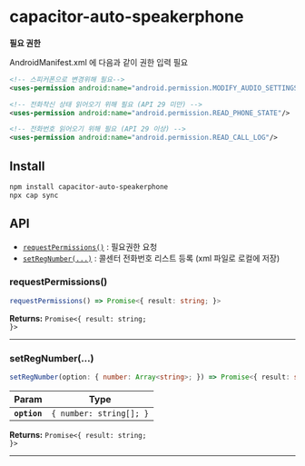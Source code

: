 # capacitor-auto-speakerphone

**필요 권한**

AndroidManifest.xml 에 다음과 같이 권한 입력 필요
```xml
<!-- 스피커폰으로 변경위해 필요-->
<uses-permission android:name="android.permission.MODIFY_AUDIO_SETTINGS" />

<!-- 전화착신 상태 읽어오기 위해 필요 (API 29 미만) -->
<uses-permission android:name="android.permission.READ_PHONE_STATE"/>

<!-- 전화번호 읽어오기 위해 필요 (API 29 이상) -->
<uses-permission android:name="android.permission.READ_CALL_LOG"/> 

```

## Install

```bash
npm install capacitor-auto-speakerphone
npx cap sync
```

## API

<docgen-index>

* [`requestPermissions()`](#requestpermissions) : 필요권한 요청
* [`setRegNumber(...)`](#setregnumber) : 콜센터 전화번호 리스트 등록 (xml 파일로 로컬에 저장)

</docgen-index>

<docgen-api>
<!--Update the source file JSDoc comments and rerun docgen to update the docs below-->

### requestPermissions()

```typescript
requestPermissions() => Promise<{ result: string; }>
```

**Returns:** <code>Promise&lt;{ result: string; }&gt;</code>

--------------------


### setRegNumber(...)

```typescript
setRegNumber(option: { number: Array<string>; }) => Promise<{ result: string; }>
```

| Param        | Type                               |
| ------------ | ---------------------------------- |
| **`option`** | <code>{ number: string[]; }</code> |

**Returns:** <code>Promise&lt;{ result: string; }&gt;</code>

--------------------

</docgen-api>
